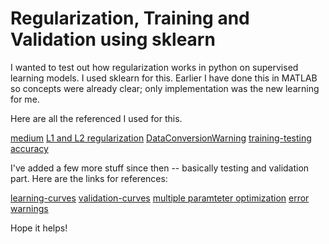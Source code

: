 # Regularization, Training and Validation using sklearn

I wanted to test out how regularization works in python on supervised learning models. I used sklearn for this. Earlier I have done this in MATLAB so concepts were already clear; only implementation was the new learning for me.

Here are all the referenced I used for this.

[medium](https://medium.com/coinmonks/regularization-of-linear-models-with-sklearn-f88633a93a2)
[L1 and L2 regularization](https://towardsdatascience.com/l1-and-l2-regularization-methods-ce25e7fc831c)
[DataConversionWarning](https://stackoverflow.com/questions/39214164/data-conversion-error-while-applying-a-function-to-each-row-in-pandas-python)
[training-testing accuracy](https://www.researchgate.net/post/How_is_it_possible_to_obtain_better_results_on_the_test_set_than_on_the_training_set)


I've added a few more stuff since then -- basically testing and validation part.
Here are the links for references:

[learning-curves](https://www.dataquest.io/blog/learning-curves-machine-learning/)
[validation-curves](https://jakevdp.github.io/PythonDataScienceHandbook/05.03-hyperparameters-and-model-validation.html)
[multiple paramteter optimization](https://towardsdatascience.com/hyperparameter-tuning-the-random-forest-in-python-using-scikit-learn-28d2aa77dd74)
[error warnings](https://github.com/scikit-learn/scikit-learn/issues/11559)

Hope it helps!